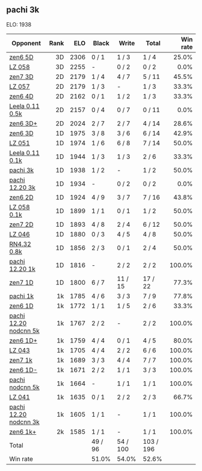 ## pachi 3k ##

ELO: 1938

Opponent | Rank | ELO | Black | Write | Total | Win rate
---------|-----:|----:|-------|-------|-------|-------:
[zen6 5D](zen6%205D.md) | 3D | 2306 | 0 / 1 | 1 / 3 | 1 / 4 | 25.0%
[LZ 058](LZ%20058.md) | 3D | 2255 | - | 0 / 2 | 0 / 2 | 0.0%
[zen7 3D](zen7%203D.md) | 2D | 2179 | 1 / 4 | 4 / 7 | 5 / 11 | 45.5%
[LZ 057](LZ%20057.md) | 2D | 2179 | 1 / 3 | - | 1 / 3 | 33.3%
[zen6 4D](zen6%204D.md) | 2D | 2162 | 0 / 1 | 1 / 2 | 1 / 3 | 33.3%
[Leela 0.11 0.5k](Leela%200.11%200.5k.md) | 2D | 2157 | 0 / 4 | 0 / 7 | 0 / 11 | 0.0%
[zen6 3D+](zen6%203D+.md) | 2D | 2024 | 2 / 7 | 2 / 7 | 4 / 14 | 28.6%
[zen6 3D](zen6%203D.md) | 1D | 1975 | 3 / 8 | 3 / 6 | 6 / 14 | 42.9%
[LZ 051](LZ%20051.md) | 1D | 1974 | 1 / 6 | 6 / 8 | 7 / 14 | 50.0%
[Leela 0.11 0.1k](Leela%200.11%200.1k.md) | 1D | 1944 | 1 / 3 | 1 / 3 | 2 / 6 | 33.3%
[pachi 3k](pachi%203k.md) | 1D | 1938 | 1 / 2 | - | 1 / 2 | 50.0%
[pachi 12.20 3k](pachi%2012.20%203k.md) | 1D | 1934 | - | 0 / 2 | 0 / 2 | 0.0%
[zen6 2D](zen6%202D.md) | 1D | 1924 | 4 / 9 | 3 / 7 | 7 / 16 | 43.8%
[LZ 058 0.1k](LZ%20058%200.1k.md) | 1D | 1899 | 1 / 1 | 0 / 1 | 1 / 2 | 50.0%
[zen7 2D](zen7%202D.md) | 1D | 1893 | 4 / 8 | 2 / 4 | 6 / 12 | 50.0%
[LZ 046](LZ%20046.md) | 1D | 1880 | 0 / 3 | 4 / 5 | 4 / 8 | 50.0%
[RN4.32 0.8k](RN4.32%200.8k.md) | 1D | 1856 | 2 / 3 | 0 / 1 | 2 / 4 | 50.0%
[pachi 12.20 1k](pachi%2012.20%201k.md) | 1D | 1816 | - | 2 / 2 | 2 / 2 | 100.0%
[zen7 1D](zen7%201D.md) | 1D | 1800 | 6 / 7 | 11 / 15 | 17 / 22 | 77.3%
[pachi 1k](pachi%201k.md) | 1k | 1785 | 4 / 6 | 3 / 3 | 7 / 9 | 77.8%
[zen6 1D](zen6%201D.md) | 1k | 1772 | 1 / 1 | 1 / 5 | 2 / 6 | 33.3%
[pachi 12.20 nodcnn 5k](pachi%2012.20%20nodcnn%205k.md) | 1k | 1767 | 2 / 2 | - | 2 / 2 | 100.0%
[zen6 1D+](zen6%201D+.md) | 1k | 1759 | 4 / 4 | 0 / 1 | 4 / 5 | 80.0%
[LZ 043](LZ%20043.md) | 1k | 1705 | 4 / 4 | 2 / 2 | 6 / 6 | 100.0%
[zen7 1k](zen7%201k.md) | 1k | 1689 | 3 / 3 | 4 / 4 | 7 / 7 | 100.0%
[zen6 1D-](zen6%201D-.md) | 1k | 1671 | 2 / 2 | 1 / 1 | 3 / 3 | 100.0%
[pachi nodcnn 5k](pachi%20nodcnn%205k.md) | 1k | 1664 | - | 1 / 1 | 1 / 1 | 100.0%
[LZ 041](LZ%20041.md) | 1k | 1635 | 0 / 1 | 2 / 2 | 2 / 3 | 66.7%
[pachi 12.20 nodcnn 3k](pachi%2012.20%20nodcnn%203k.md) | 1k | 1605 | 1 / 1 | - | 1 / 1 | 100.0%
[zen6 1k+](zen6%201k+.md) | 2k | 1585 | 1 / 1 | - | 1 / 1 | 100.0%
Total | | | 49 / 96 | 54 / 100 | 103 / 196 | 
Win rate| | | 51.0% | 54.0% | 52.6% | 
